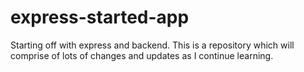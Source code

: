 # express-started-app
Starting off with express and backend. This is a repository which will comprise of lots of changes and updates as I continue learning.
